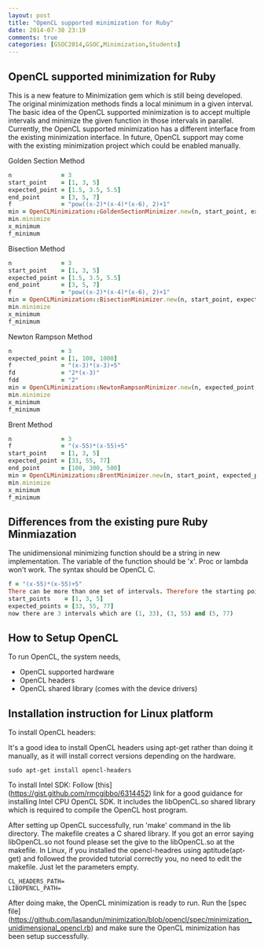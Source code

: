 ```yaml
---
layout: post
title: "OpenCL supported minimization for Ruby"
date: 2014-07-30 23:19
comments: true
categories: [GSOC2014,GSOC,Minimization,Students]
---
```

OpenCL supported minimization for Ruby
--------------------------------------

This is a new feature to Minimization gem which is still being developed.
The original minimization methods finds a local minimum in a given interval. The basic idea of the OpenCL supported minimization is to
accept multiple intervals and minimize the given function in those intervals in parallel.
Currently, the OpenCL supported minimization has a different interface from the existing minimization interface. In future, OpenCL support may come with the existing minimization project which could be enabled manually.

Golden Section Method
```ruby
n              = 3
start_point    = [1, 3, 5]
expected_point = [1.5, 3.5, 5.5]
end_point      = [3, 5, 7]
f              = "pow((x-2)*(x-4)*(x-6), 2)+1"
min = OpenCLMinimization::GoldenSectionMinimizer.new(n, start_point, expected_point, end_point, f)
min.minimize
x_minimum
f_minimum
```

Bisection Method
```ruby
n              = 3
start_point    = [1, 3, 5]
expected_point = [1.5, 3.5, 5.5]
end_point      = [3, 5, 7]
f              = "pow((x-2)*(x-4)*(x-6), 2)+1"
min = OpenCLMinimization::BisectionMinimizer.new(n, start_point, expected_point, end_point, f)
min.minimize
x_minimum
f_minimum
```

Newton Rampson Method
```ruby
n              = 3
expected_point = [1, 100, 1000]
f              = "(x-3)*(x-3)+5"
fd             = "2*(x-3)"
fdd            = "2"
min = OpenCLMinimization::NewtonRampsonMinimizer.new(n, expected_point, f, fd, fdd)
min.minimize
x_minimum
f_minimum
```

Brent Method
```ruby
n              = 3
f              = "(x-55)*(x-55)+5"
start_point    = [1, 3, 5]
expected_point = [33, 55, 77]
end_point      = [100, 300, 500]
min = OpenCLMinimization::BrentMinimizer.new(n, start_point, expected_point, end_point, f)
min.minimize
x_minimum
f_minimum
```

Differences from the existing pure Ruby Minmiazation
----------------------------------------------------
The unidimensional minimizing function should be a string in new implementation. The variable of the function should be 'x'. Proc or lambda won't work. The syntax should be OpenCL C.

```ruby
f = "(x-55)*(x-55)+5"
There can be more than one set of intervals. Therefore the starting points and ending points are taken as arrays.
start_points    = [1, 3, 5]
expected_points = [33, 55, 77]
now there are 3 intervals which are (1, 33), (3, 55) and (5, 77)
```
How to Setup OpenCL
-------------------
To run OpenCL, the system needs,
* OpenCL supported hardware
* OpenCL headers 
* OpenCL shared library (comes with the device drivers)

Installation instruction for Linux platform
----------------------------------
To install OpenCL headers:

It's a good idea to install OpenCL headers using apt-get rather than doing it manually, as it will install correct versions depending on the hardware.
```
sudo apt-get install opencl-headers
```

To install Intel SDK:
Follow [this] (https://gist.github.com/rmcgibbo/6314452) link for a good guidance for installing Intel CPU OpenCL SDK.
It includes the libOpenCL.so shared library which is required to compile the OpenCL host program.

After setting up OpenCL successfully, run 'make' command in the lib directory. The makefile creates a C shared library.
If you got an error saying libOpenCL.so not found please set the give to the libOpenCL.so at the makefile.
In Linux, if you installed the opencl-headres using aptitude(apt-get) and followed the provided tutorial correctly you, no need to edit the makefile. Just let the parameters empty.


```make
CL_HEADERS_PATH=
LIBOPENCL_PATH=
```

After doing make, the OpenCL minimization is ready to run. Run the [spec file] (https://github.com/lasandun/minimization/blob/opencl/spec/minimization_unidimensional_opencl.rb) and make sure the OpenCL minimization has been setup successfully.

